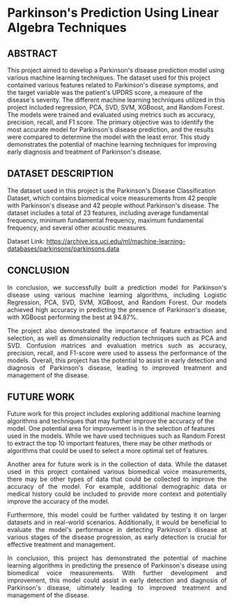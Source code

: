 # Parkinson's Prediction Using Linear Algebra Techniques


## ABSTRACT

This project aimed to develop a Parkinson's disease prediction model using various machine learning techniques. The dataset used for this project contained various features related to Parkinson's disease symptoms, and the target variable was the patient's UPDRS score, a measure of the disease's severity. The different machine learning techniques utilized in this project included regression, PCA, SVD, SVM, XGBoost, and Random Forest. The models were trained and evaluated using metrics such as accuracy, precision, recall, and F1 score. The primary objective was to identify the most accurate model for Parkinson's disease prediction, and the results were compared to determine the model with the least error. This study demonstrates the potential of machine learning techniques for improving early diagnosis and treatment of Parkinson's disease.

## DATASET DESCRIPTION 

The dataset used in this project is the Parkinson's Disease Classification Dataset, which contains biomedical voice measurements from 42 people with Parkinson's disease and 42 people without Parkinson's disease. The dataset includes a total of 23 features, including average fundamental frequency, minimum fundamental frequency, maximum fundamental frequency, and several other acoustic measures.

Dataset Link: https://archive.ics.uci.edu/ml/machine-learning-databases/parkinsons/parkinsons.data

## CONCLUSION 

<p align = "justify">In conclusion, we successfully built a prediction model for Parkinson's disease using various machine learning algorithms, including Logistic Regression, PCA, SVD, SVM, XGBoost, and Random Forest. Our models achieved high accuracy in predicting the presence of Parkinson's disease, with XGBoost performing the best at 94.87%.

<p align = "justify">The project also demonstrated the importance of feature extraction and selection, as well as dimensionality reduction techniques such as PCA and SVD. Confusion matrices and evaluation metrics such as accuracy, precision, recall, and F1-score were used to assess the performance of the models. Overall, this project has the potential to assist in early detection and diagnosis of Parkinson's disease, leading to improved treatment and management of the disease.


## FUTURE WORK

Future work for this project includes exploring additional machine learning algorithms and techniques that may further improve the accuracy of the model. One potential area for improvement is in the selection of features used in the models. While we have used techniques such as Random Forest to extract the top 10 important features, there may be other methods or algorithms that could be used to select a more optimal set of features.

<p align = "justify"> Another area for future work is in the collection of data. While the dataset used in this project contained various biomedical voice measurements, there may be other types of data that could be collected to improve the accuracy of the model. For example, additional demographic data or medical history could be included to provide more context and potentially improve the accuracy of the model.

<p align = "justify"> Furthermore, this model could be further validated by testing it on larger datasets and in real-world scenarios. Additionally, it would be beneficial to evaluate the model's performance in detecting Parkinson's disease at various stages of the disease progression, as early detection is crucial for effective treatment and management.

<p align = "justify"> In conclusion, this project has demonstrated the potential of machine learning algorithms in predicting the presence of Parkinson's disease using biomedical voice measurements. With further development and improvement, this model could assist in early detection and diagnosis of Parkinson's disease, ultimately leading to improved treatment and management of the disease.
